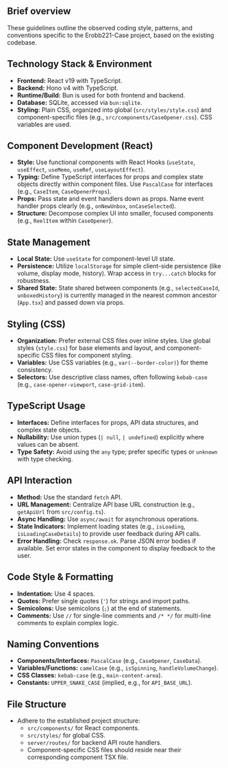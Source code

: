 ## Brief overview
These guidelines outline the observed coding style, patterns, and conventions specific to the Erobb221-Case project, based on the existing codebase.

## Technology Stack & Environment
- **Frontend:** React v19 with TypeScript.
- **Backend:** Hono v4 with TypeScript.
- **Runtime/Build:** Bun is used for both frontend and backend.
- **Database:** SQLite, accessed via `bun:sqlite`.
- **Styling:** Plain CSS, organized into global (`src/styles/style.css`) and component-specific files (e.g., `src/components/CaseOpener.css`). CSS variables are used.

## Component Development (React)
- **Style:** Use functional components with React Hooks (`useState`, `useEffect`, `useMemo`, `useRef`, `useLayoutEffect`).
- **Typing:** Define TypeScript interfaces for props and complex state objects directly within component files. Use `PascalCase` for interfaces (e.g., `CaseItem`, `CaseOpenerProps`).
- **Props:** Pass state and event handlers down as props. Name event handler props clearly (e.g., `onNewUnbox`, `onCaseSelected`).
- **Structure:** Decompose complex UI into smaller, focused components (e.g., `ReelItem` within `CaseOpener`).

## State Management
- **Local State:** Use `useState` for component-level UI state.
- **Persistence:** Utilize `localStorage` for simple client-side persistence (like volume, display mode, history). Wrap access in `try...catch` blocks for robustness.
- **Shared State:** State shared between components (e.g., `selectedCaseId`, `unboxedHistory`) is currently managed in the nearest common ancestor (`App.tsx`) and passed down via props.

## Styling (CSS)
- **Organization:** Prefer external CSS files over inline styles. Use global styles (`style.css`) for base elements and layout, and component-specific CSS files for component styling.
- **Variables:** Use CSS variables (e.g., `var(--border-color)`) for theme consistency.
- **Selectors:** Use descriptive class names, often following `kebab-case` (e.g., `case-opener-viewport`, `case-grid-item`).

## TypeScript Usage
- **Interfaces:** Define interfaces for props, API data structures, and complex state objects.
- **Nullability:** Use union types (`| null`, `| undefined`) explicitly where values can be absent.
- **Type Safety:** Avoid using the `any` type; prefer specific types or `unknown` with type checking.

## API Interaction
- **Method:** Use the standard `fetch` API.
- **URL Management:** Centralize API base URL construction (e.g., `getApiUrl` from `src/config.ts`).
- **Async Handling:** Use `async/await` for asynchronous operations.
- **State Indicators:** Implement loading states (e.g., `isLoading`, `isLoadingCaseDetails`) to provide user feedback during API calls.
- **Error Handling:** Check `response.ok`. Parse JSON error bodies if available. Set error states in the component to display feedback to the user.

## Code Style & Formatting
- **Indentation:** Use 4 spaces.
- **Quotes:** Prefer single quotes (`'`) for strings and import paths.
- **Semicolons:** Use semicolons (`;`) at the end of statements.
- **Comments:** Use `//` for single-line comments and `/* */` for multi-line comments to explain complex logic.

## Naming Conventions
- **Components/Interfaces:** `PascalCase` (e.g., `CaseOpener`, `CaseData`).
- **Variables/Functions:** `camelCase` (e.g., `isSpinning`, `handleVolumeChange`).
- **CSS Classes:** `kebab-case` (e.g., `main-content-area`).
- **Constants:** `UPPER_SNAKE_CASE` (implied, e.g., for `API_BASE_URL`).

## File Structure
- Adhere to the established project structure:
  - `src/components/` for React components.
  - `src/styles/` for global CSS.
  - `server/routes/` for backend API route handlers.
  - Component-specific CSS files should reside near their corresponding component TSX file.
